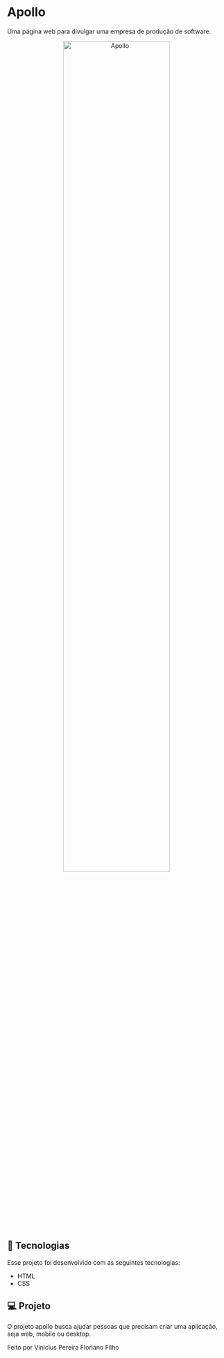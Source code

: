 # Apollo
Uma página web para divulgar uma empresa de produção de software.

<p align="center">
  <img alt="Apollo" src="https://media.giphy.com/media/UthTgV9uXx80rbSH7i/giphy.gif" width="70%">
</p>


## 🚀 Tecnologias

Esse projeto foi desenvolvido com as seguintes tecnologias:
- HTML
- CSS

## 💻 Projeto

O projeto apollo busca ajudar pessoas que precisam criar uma aplicação, seja web, mobile ou desktop.

Feito por Vinicius Pereira Floriano Filho
